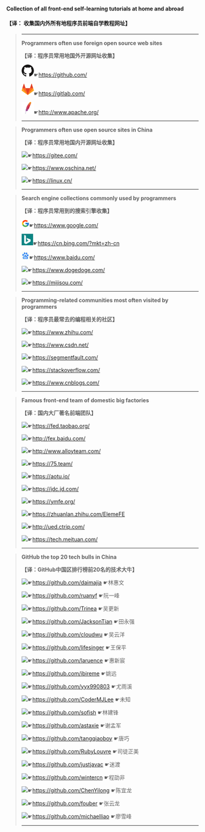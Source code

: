 #### **Collection of all front-end self-learning tutorials at home and abroad**

####                                            【译： 收集国内外所有地程序员前端自学教程网址】

>-----------------------------------------------------------------------------------------------------------------------------------------------------------
>
>**Programmers often use foreign open source web sites**
>
>**【译：程序员常用地国外开源网址收集】**
>
>![](收集国内外所有前端自学教程网址.assets/github.png)☛https://github.com/
>
>![](收集国内外所有前端自学教程网址.assets/gitlab.png)☛https://gitlab.com/
>
>![](收集国内外所有前端自学教程网址.assets/apache.png)☛http://www.apache.org/
>
>----------------------------------------------------------------------------------------------------------------------------------------------------

>**Programmers often use open source sites in China**
>
>**【译：程序员常用地国内开源网址收集】**
>
>![](收集国内外所有前端自学教程网址.assets/gitee.png)☛https://gitee.com/
>
>![](收集国内外所有前端自学教程网址.assets/oschina.png)☛https://www.oschina.net/
>
>![](收集国内外所有前端自学教程网址.assets/favicon.png)☛https://linux.cn/
>
>----------------------------------------------------------------------------------------------------------------------------------------------------

>**Search engine collections commonly used by programmers**
>
>**【译：程序员常用到的搜索引擎收集】**
>
>![](收集国内外所有前端自学教程网址.assets/google.png)☛https://www.google.com/
>
>![](收集国内外所有前端自学教程网址.assets/bing.png)☛https://cn.bing.com/?mkt=zh-cn
>
>![](收集国内外所有前端自学教程网址.assets/baidu.png)☛https://www.baidu.com/
>
>![](收集国内外所有前端自学教程网址.assets/dong.png)☛https://www.dogedoge.com/
>
>![](收集国内外所有前端自学教程网址.assets/mijisou.png)☛https://mijisou.com/
>
>----------------------------------------------------------------------------------------------------------------------------------------------------

>**Programming-related communities most often visited by programmers**
>
>**【译：程序员最常去的编程相关的社区】**
>
>![](收集国内外所有前端自学教程网址.assets/zhihu.png)☛https://www.zhihu.com/
>
>![](收集国内外所有前端自学教程网址.assets/csdn-1587898445189.png)☛https://www.csdn.net/
>
>![](收集国内外所有前端自学教程网址.assets/segmenFault.png)☛https://segmentfault.com/
>
>![](收集国内外所有前端自学教程网址.assets/StackOverFlow.png)☛https://stackoverflow.com/
>
>![](收集国内外所有前端自学教程网址.assets/cnblogs.png)☛https://www.cnblogs.com/
>
>----------------------------------------------------------------------------------------------------------------------------------------------------

>**Famous front-end team of domestic big factories**
>
>**【译：国内大厂著名前端团队】**
>
>![](收集国内外所有前端自学教程网址.assets/淘宝前端团队.png)☛https://fed.taobao.org/
>
>![](收集国内外所有前端自学教程网址.assets/百度前端团队.png)☛http://fex.baidu.com/
>
>![](收集国内外所有前端自学教程网址.assets/腾讯前端团队.png)☛http://www.alloyteam.com/
>
>![](收集国内外所有前端自学教程网址.assets/360前端团队.png)☛https://75.team/
>
>![](收集国内外所有前端自学教程网址.assets/凹凸前端团队.png)☛https://aotu.io/
>
>![](收集国内外所有前端自学教程网址.assets/京东前端团队.png)☛https://jdc.jd.com/
>
>![](收集国内外所有前端自学教程网址.assets/去那儿前端团队.png)☛https://ymfe.org/
>
>![](收集国内外所有前端自学教程网址.assets/饿了么前端团队.png)☛https://zhuanlan.zhihu.com/ElemeFE
>
>![](收集国内外所有前端自学教程网址.assets/携程网前端团队.png)☛http://ued.ctrip.com/
>
>![](收集国内外所有前端自学教程网址.assets/美团前端团队.png)☛https://tech.meituan.com/
>
>----------------------------------------------------------------------------------------------------------------------------------------------------

>**GitHub the top 20 tech bulls in China**
>
>**【译：GitHub中国区排行榜前20名的技术大牛】**
>
>![](收集国内外所有前端自学教程网址.assets/daimajia.png)☛https://github.com/daimajia       ☛林惠文
>
>![](收集国内外所有前端自学教程网址.assets/ruanyf.png)☛https://github.com/ruanyf           ☛阮一峰
>
>![](收集国内外所有前端自学教程网址.assets/Trinea.png)☛https://github.com/Trinea            ☛吴更新
>
>![](收集国内外所有前端自学教程网址.assets/JacksonTian.png)☛https://github.com/JacksonTian  ☛田永强
>
>![](收集国内外所有前端自学教程网址.assets/cloudwu.png)☛https://github.com/cloudwu        ☛吴云洋
>
>![](收集国内外所有前端自学教程网址.assets/lifesinger.png)☛https://github.com/lifesinger       ☛王保平
>
>![](收集国内外所有前端自学教程网址.assets/laruence.png)☛https://github.com/laruence        ☛惠新宸
>
>![](收集国内外所有前端自学教程网址.assets/yaoyuan.png)☛https://github.com/ibireme          ☛姚远
>
>![](收集国内外所有前端自学教程网址.assets/evanyou.png)☛https://github.com/yyx990803     ☛尤雨溪
>
>![](收集国内外所有前端自学教程网址.assets/CoderMJLee.png)☛https://github.com/CoderMJLee  ☛未知 
>
>![](收集国内外所有前端自学教程网址.assets/7.png)☛https://github.com/sofish             ☛林建锋
>
>![](收集国内外所有前端自学教程网址.assets/6.png)☛https://github.com/astaxie           ☛谢孟军
>
>![](收集国内外所有前端自学教程网址.assets/9.png)☛https://github.com/tangqiaoboy ☛唐巧
>
>![](收集国内外所有前端自学教程网址.assets/8.png)☛https://github.com/RubyLouvre  ☛司徒正美
>
>![](收集国内外所有前端自学教程网址.assets/5.png)☛https://github.com/justjavac        ☛迷渡
>
>![](收集国内外所有前端自学教程网址.assets/wintercn.png)☛https://github.com/wintercn        ☛程劭非
>
>![](收集国内外所有前端自学教程网址.assets/3.png)☛https://github.com/ChenYilong    ☛陈宜龙
>
>![](收集国内外所有前端自学教程网址.assets/2.png)☛https://github.com/fouber            ☛张云龙
>
>![](收集国内外所有前端自学教程网址.assets/1.png)☛https://github.com/michaelliao    ☛廖雪峰
>
>---------------------------------------------------------------------------------------------------------------------------------------------------

